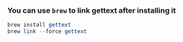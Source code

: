 ### You can use `brew` to link gettext after installing it

```php
brew install gettext
brew link --force gettext
```

